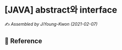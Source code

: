 # [JAVA] abstract와 interface

:writing_hand: *Assembled by JiYoung-Kwon (2021-02-07)* 





## :page_with_curl: Reference

